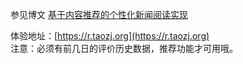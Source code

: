 
参见博文 [基于内容推荐的个性化新闻阅读实现](https://taozj.org/2016/06/%E5%9F%BA%E4%BA%8E%E5%86%85%E5%AE%B9%E6%8E%A8%E8%8D%90%E7%9A%84%E4%B8%AA%E6%80%A7%E5%8C%96%E6%96%B0%E9%97%BB%E9%98%85%E8%AF%BB%E5%AE%9E%E7%8E%B0/)

体验地址：[https://r.taozj.org](https://r.taozj.org)   
注意：必须有前几日的评价历史数据，推荐功能才可用哦。